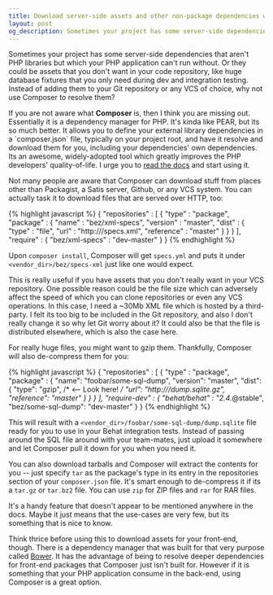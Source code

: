```yaml
---
title: Download server-side assets and other non-package dependencies with Composer
layout: post
og_description: Sometimes your project has some server-side dependencies that aren't PHP libraries but which your PHP application can't run without. Or they could be assets that you don't want in your code repository, like huge database fixtures that you only need during dev and integration testing. Instead of adding them to your Git repository or any VCS of choice, why not use Composer to resolve them?
---
```


Sometimes your project has some server-side dependencies that aren't PHP libraries but which your PHP application can't run without. Or they could be assets that you don't want in your code repository, like huge database fixtures that you only need during dev and integration testing. Instead of adding them to your Git repository or any VCS of choice, why not use Composer to resolve them?

<aside>If you are not aware what <strong>Composer</strong> is, then I think you are missing out. Essentially it is a dependency manager for PHP. It's kinda like PEAR, but its so much better. It allows you to define your external library dependencies in a `composer.json` file, typically on your project root, and have it resolve and download them for you, including your dependencies' own dependencies. Its an awesome, widely-adopted tool which greatly improves the PHP developers' quality-of-life. I urge you to <a href="https://getcomposer.org/doc/" target="_blank">read the docs</a> and start using it.</aside>

Not many people are aware that Composer can download stuff from places other than Packagist, a Satis server, Github, or any VCS system. You can actually task it to download files that are served over HTTP, too:

{% highlight javascript %}
{
    "repositories" : [
        {
            "type" : "package",
            "package" : {
                "name" : "bez/xml-specs",
                "version" : "master",
                "dist" : {
                    "type" : "file",
                    "url" : "http://<some server>/specs.xml",
                    "reference" : "master"
                }
            }
        }
    ],
	"require" : {
		"bez/xml-specs" : "dev-master"
	}
}
{% endhighlight %}

Upon `composer install`, Composer will get `specs.yml`  and puts it under `<vendor_dir>/bez/specs-xml` just like one would expect.

This is really useful if you have assets that you don't really want in your VCS repository. One possible reason could be the file size which can adversely affect the speed of which you can clone repositories or even any VCS operations. In this case, I need a ~30Mb XML file which is hosted by a third-party. I felt its too big to be included in the Git repository, and also I don't really change it so why let Git worry about it? It could also be that the file is distributed elsewhere, which is also the case here.

For really huge files, you might want to gzip them. Thankfully, Composer will also de-compress them for you:

{% highlight javascript %}
{
    "repositories" : [
        {
            "type" : "package",
            "package" : {
                "name": "foobar/some-sql-dump",
                "version": "master",
                "dist": {
                    "type": "gzip", /* <-- Look here! */
                    "url": "http://<some server>/dump.sqlite.gz",
                    "reference": "master"
                }
            }
        }
    ],
    "require-dev" : {
        "behat/behat" : "2.4.*@stable",
        "bez/some-sql-dump": "dev-master"
    }
}
{% endhighlight %}

This will result with a `<vendor_dir>/foobar/some-sql-dump/dump.sqlite` file ready for you to use in your Behat integration tests. Instead of passing around the SQL file around with your team-mates, just upload it somewhere and let Composer pull it down for you when you need it.

You can also download tarballs and Composer will extract the contents for you -- just specify `tar` as the package's type in its entry in the repositories section of your `composer.json` file. It's smart enough to de-compress it if its a `tar.gz` or `tar.bz2` file. You can use `zip` for ZIP files and `rar` for RAR files.

It's a handy feature that doesn't appear to be mentioned anywhere in the docs. Maybe it just means that the use-cases are very few, but its something that is nice to know.

Think thrice before using this to download assets for your front-end, though. There is a dependency manager that was built for that very purpose called [Bower](http://bower.io/). It has the advantage of being to resolve deeper dependencies for front-end packages that Composer just isn't built for. However if it is something that your PHP application consume in the back-end, using Composer is a great option.
